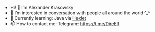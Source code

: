 - Hi! 👋 I’m Alexander Krasowsky
- 👀 I’m interested in conversation with people all around the world ^_^
- 🌱 Currently learning: Java via [Hexlet](https://hexlet.io)
- 📫 How to contact me: Telegram: https://t.me/DireElf

<!---
DireElf/DireElf is a ✨ special ✨ repository because its `README.md` (this file) appears on your GitHub profile.
You can click the Preview link to take a look at your changes.
--->
